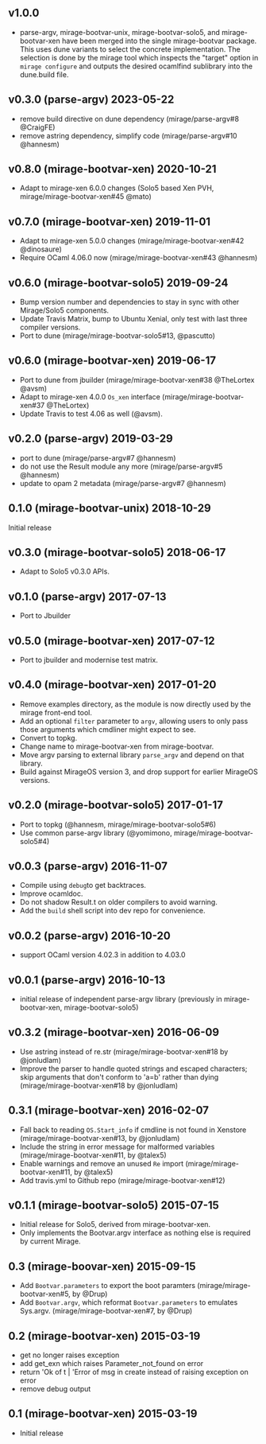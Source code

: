 ## v1.0.0

* parse-argv, mirage-bootvar-unix, mirage-bootvar-solo5, and mirage-bootvar-xen
  have been merged into the single mirage-bootvar package. This uses dune
  variants to select the concrete implementation. The selection is done by
  the mirage tool which inspects the "target" option in `mirage configure`
  and outputs the desired ocamlfind sublibrary into the dune.build file.

## v0.3.0 (parse-argv) 2023-05-22

* remove build directive on dune dependency (mirage/parse-argv#8 @CraigFE)
* remove astring dependency, simplify code (mirage/parse-argv#10 @hannesm)

## v0.8.0 (mirage-bootvar-xen) 2020-10-21

* Adapt to mirage-xen 6.0.0 changes (Solo5 based Xen PVH, mirage/mirage-bootvar-xen#45 @mato)

## v0.7.0 (mirage-bootvar-xen) 2019-11-01

* Adapt to mirage-xen 5.0.0 changes (mirage/mirage-bootvar-xen#42 @dinosaure)
* Require OCaml 4.06.0 now (mirage/mirage-bootvar-xen#43 @hannesm)

## v0.6.0 (mirage-bootvar-solo5) 2019-09-24

* Bump version number and dependencies to stay in sync with other Mirage/Solo5
  components.
* Update Travis Matrix, bump to Ubuntu Xenial, only test with last three
  compiler versions.
* Port to dune (mirage/mirage-bootvar-solo5#13, @pascutto)

## v0.6.0 (mirage-bootvar-xen) 2019-06-17

* Port to dune from jbuilder (mirage/mirage-bootvar-xen#38 @TheLortex @avsm)
* Adapt to mirage-xen 4.0.0 `Os_xen` interface (mirage/mirage-bootvar-xen#37 @TheLortex)
* Update Travis to test 4.06 as well (@avsm).

## v0.2.0 (parse-argv) 2019-03-29

* port to dune (mirage/parse-argv#7 @hannesm)
* do not use the Result module any more (mirage/parse-argv#5 @hannesm)
* update to opam 2 metadata (mirage/parse-argv#7 @hannesm)

## 0.1.0 (mirage-bootvar-unix) 2018-10-29

Initial release

## v0.3.0 (mirage-bootvar-solo5) 2018-06-17

* Adapt to Solo5 v0.3.0 APIs.

## v0.1.0 (parse-argv) 2017-07-13

* Port to Jbuilder

## v0.5.0 (mirage-bootvar-xen) 2017-07-12

* Port to jbuilder and modernise test matrix.

## v0.4.0 (mirage-bootvar-xen) 2017-01-20

* Remove examples directory, as the module is now directly used by the mirage front-end tool.
* Add an optional `filter` parameter to `argv`, allowing users to only pass those arguments which cmdliner might expect to see.
* Convert to topkg.
* Change name to mirage-bootvar-xen from mirage-bootvar.
* Move argv parsing to external library `parse_argv` and depend on that library.
* Build against MirageOS version 3, and drop support for earlier MirageOS versions.

## v0.2.0 (mirage-bootvar-solo5) 2017-01-17

* Port to topkg (@hannesm, mirage/mirage-bootvar-solo5#6)
* Use common parse-argv library (@yomimono, mirage/mirage-bootvar-solo5#4)

## v0.0.3 (parse-argv) 2016-11-07

* Compile using `debug`to get backtraces.
* Improve ocamldoc.
* Do not shadow Result.t on older compilers to avoid warning.
* Add the `build` shell script into dev repo for convenience.

## v0.0.2 (parse-argv) 2016-10-20

* support OCaml version 4.02.3 in addition to 4.03.0

## v0.0.1 (parse-argv) 2016-10-13

* initial release of independent parse-argv library (previously in mirage-bootvar-xen, mirage-bootvar-solo5)

## v0.3.2 (mirage-bootvar-xen) 2016-06-09

* Use astring instead of re.str (mirage/mirage-bootvar-xen#18 by @jonludlam)
* Improve the parser to handle quoted strings and escaped characters; skip arguments that don't conform to 'a=b' rather than dying (mirage/mirage-bootvar-xen#18 by @jonludlam)

## 0.3.1 (mirage-bootvar-xen) 2016-02-07

* Fall back to reading `OS.Start_info` if cmdline is not found in Xenstore (mirage/mirage-bootvar-xen#13, by @jonludlam)
* Include the string in error message for malformed variables (mirage/mirage-bootvar-xen#11, by @talex5)
* Enable warnings and remove an unused `Re` import (mirage/mirage-bootvar-xen#11, by @talex5)
* Add travis.yml to Github repo (mirage/mirage-bootvar-xen#12)

## v0.1.1 (mirage-bootvar-solo5) 2015-07-15

* Initial release for Solo5, derived from mirage-bootvar-xen.
* Only implements the Bootvar.argv interface as nothing else is required by
  current Mirage.

## 0.3 (mirage-boovar-xen) 2015-09-15

* Add `Bootvar.parameters` to export the boot paramters (mirage/mirage-bootvar-xen#5, by @Drup)
* Add `Bootvar.argv`, which reformat `Bootvar.parameters` to emulates
  Sys.argv. (mirage/mirage-bootvar-xen#7, by @Drup)

## 0.2 (mirage-bootvar-xen) 2015-03-19

* get no longer raises exception
* add get_exn which raises Parameter_not_found on error
* return 'Ok of t | 'Error of msg in create instead of raising exception on error
* remove debug output

## 0.1 (mirage-bootvar-xen) 2015-03-19

* Initial release

